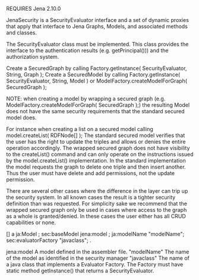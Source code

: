 REQUIRES Jena 2.10.0

JenaSecurity is a SecurityEvaluator interface and a set of dynamic proxies that apply that interface to Jena Graphs, Models, and associated methods and classes.

The SecurityEvaluator class must be implemented.  This class provides the interface to the authentication results (e.g. getPrincipal())) and the authorization system.

Create a SecuredGraph by calling Factory.getInstance( SecurityEvaluator, String, Graph );
Create a SecuredModel by calling Factory.getInstance( SecurityEvaluator, String, Model ) or ModelFactory.createModelForGraph( SecuredGraph );

NOTE: when creating a model by wrapping a secured graph (e.g. ModelFactory.createModelForGraph( SecuredGraph );) the resulting Model does not 
have the same security requirements that the standard secured model does. 

For instance when creating a list on a secured model calling model.createList( RDFNode[] ); The standard secured model verifies that the user
has the right to update the triples and allows or denies the entire operation accordingly.  The wrapped secured graph does not have visibility
to the createList() command and can only operate on the instructions issued by the model.createList() implementation.  In the standard implementation
the model requests the graph to delete one triple and then insert another.  Thus the user must have delete and add permissions, not the update permission.

There are several other cases where the difference in the layer can trip up the security system.  In all known cases the result is a tighter 
security definition than was requested.  For simplicity sake we recommend that the wrapped secured graph only be used in cases where access to the
graph as a whole is granted/denied.  In these cases the user either has all CRUD capabilities or none.
 
[] a ja:Model ;
   sec:baseModel jena:model ;
   ja:modelName "modelName";
   sec:evaluatorFactory "javaclass";
   .
   
jena:model  A model defined in the assembler file.
"modelName" The name of the model as identified in the security manager
"javaclass" The name of a java class that implements a Evaluator Factory.  The Factory must have static method getInstance() that
returns a SecurityEvaluator.


